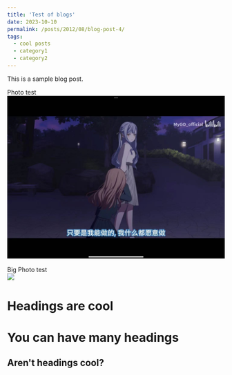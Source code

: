 ```yaml
---
title: 'Test of blogs'
date: 2023-10-10
permalink: /posts/2012/08/blog-post-4/
tags:
  - cool posts
  - category1
  - category2
---
```


This is a sample blog post. 

Photo test
<br/><img src='/images/photos/test.jpg'>

Big Photo test
<br/><img src='/images/photos/DSC_2340.jpg'>

Headings are cool
======

You can have many headings
======

Aren't headings cool?
------

